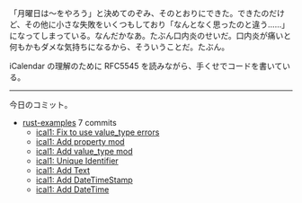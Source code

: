 「月曜日は〜をやろう」と決めてのぞみ、そのとおりにできた。できたのだけど、その他に小さな失敗をいくつもしており「なんとなく思ったのと違う……」になってしまっている。なんだかなあ。たぶん口内炎のせいだ。口内炎が痛いと何もかもダメな気持ちになるから、そういうことだ。たぶん。

iCalendar の理解のために RFC5545 を読みながら、手くせでコードを書いている。

---

今日のコミット。

- [rust-examples](https://github.com/bouzuya/rust-examples) 7 commits
  - [ical1: Fix to use value_type errors](https://github.com/bouzuya/rust-examples/commit/d45ab159199ef4a18ebc69713bb0e3afc8028bd0)
  - [ical1: Add property mod](https://github.com/bouzuya/rust-examples/commit/4e714321f7f4c893b5f21c46f1b7a731fc78109f)
  - [ical1: Add value_type mod](https://github.com/bouzuya/rust-examples/commit/44da7aee1999959fe1a7f7a0f1d01ef608a83c1b)
  - [ical1: Unique Identifier](https://github.com/bouzuya/rust-examples/commit/549aaa0eebca03b77ab1a1290cee680bc5ed4e77)
  - [ical1: Add Text](https://github.com/bouzuya/rust-examples/commit/64e0588ff4ac8efa73a53df8f29a641d5bdbab7c)
  - [ical1: Add DateTimeStamp](https://github.com/bouzuya/rust-examples/commit/c03df78f76b19e2b1f21ad6b47ea9c9df99fe6ea)
  - [ical1: Add DateTime](https://github.com/bouzuya/rust-examples/commit/a325bde986f309ab698472c5a2d9a9dfbf4fd640)

